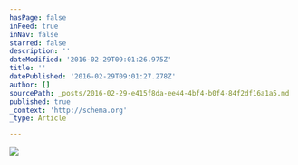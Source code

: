 ```yaml
---
hasPage: false
inFeed: true
inNav: false
starred: false
description: ''
dateModified: '2016-02-29T09:01:26.975Z'
title: ''
datePublished: '2016-02-29T09:01:27.278Z'
author: []
sourcePath: _posts/2016-02-29-e415f8da-ee44-4bf4-b0f4-84f2df16a1a5.md
published: true
_context: 'http://schema.org'
_type: Article

---
```

![](https://the-grid-user-content.s3-us-west-2.amazonaws.com/03debf51-915b-42c1-bc74-9c2cf9ec5d52.jpg)